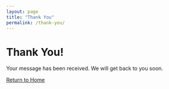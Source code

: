 ```yaml
---
layout: page
title: "Thank You"
permalink: /thank-you/
---
```


<h1>Thank You!</h1>
<p>Your message has been received. We will get back to you soon.</p>
<a href="{{ site.baseurl }}/" class="btn btn-primary">Return to Home</a>
